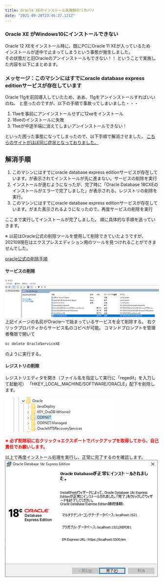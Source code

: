 ```yaml
---
title: Oracle XEのインストール失敗時のリカバリ
date: "2021-09-20T23:46:37.121Z"
---
```


### Oracle XE がWindows10にインストールできない
Oracle 12 XEをインストール時に、既にPCにOracle 11 XEが入っているため  
インストールが途中で止まってしまうという事態が発生しました。  
その状態だと旧Oracleのアンインストールもできない！！
ということで実施した内容を以下にまとめます。   

  
### メッセージ：このマシンにはすでにoracle database express editionサービスが存在しています
Oracle 11gを前回導入していたため、ああ、11gをアンインストールすればいいのね、
と思ったのですが、以下の手順で事故ってしまいました・・・

1. 11xeを事前にアンインストールせずに12xeをインストール
1. 18xeのインストールに失敗
1. 11xeが中途半端に消えてしまいアンインストールできない！

といった困った事態になってしまったので、以下手順で解消させました。
[こちらのサイトがほぼ同じ症状となっておりました。](https://extralab.org/wp/oracle-database-18-express-edition-xe-service-uninstall/)


 ## 解消手順
1. このマシンにはすでにoracle database express editionサービスが存在しています。が表示されてインストールが先に進まない。サービスの削除を実行
1. インストールが進むようになったが、完了時に「Oracle Database 18CXEのインストールがエラーで完了しました」が表示される。レジストリの削除を実行。
1. このマシンにはすでにoracle database express editionサービスが存在しています。がまた表示されるようになったので、再度サービスの削除を実行

ここまで実行してインストールが完了しました。
順に具体的な手順を追っていきます。

※ 以前はOracle公式の削除ツールを使用して削除できていたようですが、202109現在はエクスプレスエディション用のツールを見つけれることができませんでした。

[oracle公式の削除手順](https://docs.oracle.com/cd/E16338_01/install.112/b58879/deinstall.htm#BABHIGFE)

####  サービスの削除  ####
![service image](./service.png)
上記イメージの名前がOracle～で始まっているサービスを全て削除する。
右クリックプロパティからサービス名のコピペが可能。
コマンドプロンプトを管理者権限で開いて
```markdown
sc delete OracleServiceXE
```
のように実行する。

####  レジストリの削除  ####
レジストリエディタを開き（ファイル名を指定して実行に「regedit」を入力して起動可）
「HKEY_LOCAL_MACHINE/SOFTWARE/ORACLE」配下を削除します。

![reg image](./reg.png)

**<font color="Red">※ 必ず削除前に右クリック→エクスポートでバックアップを取得してから、自己責任でお願いします。</font>**

以上で再度インストール処理を実行し、正常に完了するのを確認します。
![finish image](./finish.png)